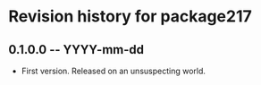 # Revision history for package217

## 0.1.0.0 -- YYYY-mm-dd

* First version. Released on an unsuspecting world.
